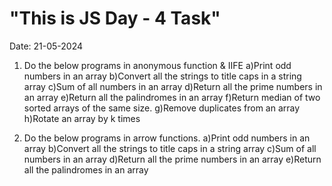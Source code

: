 # "This is JS Day - 4 Task"
Date: 21-05-2024

1. Do the below programs in anonymous function & IIFE
    a)Print odd numbers in an array
    b)Convert all the strings to title caps in a string array
    c)Sum of all numbers in an array
    d)Return all the prime numbers in an array
    e)Return all the palindromes in an array
    f)Return median of two sorted arrays of the same size.
    g)Remove duplicates from an array
    h)Rotate an array by k times


2. Do the below programs in arrow functions.
    a)Print odd numbers in an array
    b)Convert all the strings to title caps in a string array
    c)Sum of all numbers in an array
    d)Return all the prime numbers in an array
    e)Return all the palindromes in an array
